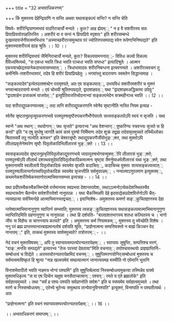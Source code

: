 +++
title = "32 अभावाधिकरणम्"

+++
किं मुक्त्तस्य देहेन्द्रियाणि न सन्ति अथवा यथासङ्कल्पं सन्ति? न सन्ति चेति

विषये- शरीरेन्द्रियाणामभावं वादरिराचार्यो मन्यते । कुतः? आह ह्येवम्् " न ह वै सशरीरस्य सतः प्रियाप्रिययोरपहतिरस्ति । अशरीरं वा व सन्तं न प्रियाप्रिये स्पृशतः" इति शरीरसम्बन्धे दुःखस्यावर्जनीयत्वमभिधाय "अस्माच्छरीरात्समुत्थाय परं ज्योतिरुपसम्पाद्य स्वेन रूपेणाभिनिष्पद्यते" इति मुक्त्तस्याशरीरत्वं ह्याह श्रुतिः ।। 10 ।।

मुक्त्तस्य शरीरेन्द्रियभावं जैमिनिराचार्यो मन्यते, कुतः? विकल्पपामननात््- विविधः कल्पो विकल्पः वैविध्यमित्यर्थः, "स एकधा भवति त्रिधा भवति पञ्चधा भवति सप्तधा" इत्यादिश्रुतेः । आत्मन एकस्याच्छेद्यस्यानेकदाभावासम्भवात्् । त्रिधाभावादयः शरीरनिबन्धना इत्यवगम्यते । अशरीरत्ववचनं तु कर्मनिमि-त्तशरीरभावपरं, तदेव हि शरीरं प्रियाप्रियहेतुः । भगवांस्तु बादरायणः स्वमतेन सिद्धान्तमाह ।

"सङ्कल्पादेव"इत्येतदतश्शब्देन परामृश्यते, अत एव सङ्कल्पात््, उभयविधं सशरीरमशरीरं च मुक्त्तं भगवान्बादरायणो मन्यते । एवं चोभयी श्रुतिरुपपद्यते, द्वादशाहवत्् यथा "द्वादशाहमअद्धिकामा उपेयुः" "द्वादशाहेन प्रजाकामं याजयेत््" इत्युपैतियजतिचोदनाभ्यां सङ्कल्पभेदेन सत्रमहीनञ्च भवति ।। 12 ।।

यदा शरीराद्युपकरणवत्त्वम््; तदा तानि शरीराद्युपकरणानि स्वेनैव सृष्टानीति नास्ति नियम इत्याह -

स्वेनैव सृष्टतनुप्रभृत्युपकरणाभावे परमपुरुषसृष्टैरुपकरणैर्भोगोपपत्तेः सत्यसङ्कल्पोऽपि स्वयं न सृजति । यथा

स्वप्ने "अथ स्थान्् रथयोगान्् पथः सृजते" इत्यारभ्य "अथ वेशन्तान्् पुष्करिण्यः स्त्रवन्त्यः सृजते स हि कर्त्ता" इति "य एषु सुप्तेषु जागर्ति कामं कामं पुरुषो निर्मिमाणः तदेव शुक्रं तद्व्रह्म तदेवामृतमुच्यते तस्मिँल्लोकाः श्रितास्सर्वे तदु नात्येति कश्चन" इति चेश्वरसृष्टैः रथाद्युपकरणैर्जीवोभुङ््क्त्त, तथा मुक्त्तोऽपि लीालाप्रवृत्तेनेश्वरेण सृष्टैः पितृलोकादिभिर्लीलारसं भुङ््क्त्ते ।। 13 ।।

स्वसङ्कल्पादेव सृष्टतनुप्रभृतिपितृलोकाद्युपरणभावे जाग्रत्पुरुषभोगवन्मुक्त्त्ोपि लीलारसं भुङ््क्त्ते; परमपुरुषोऽपि लीलार्थं दशरथवसुदेवादिपितृलोकादिकमात्मनः सृष्ट्वा तैमर्नुष्यधर्मलीलारसं यथा भुङ््क्त्ते, तथा मुक्त्तानामपि स्वलीलायै पितृलोकादिकं स्वयमेव सृजति कदाचित््, कदाचिच्च मुक्त्ताः सत्यसङ्कल्पत्वात्् परमपुरुषलीलान्तर्गतस्वपितृलोकादिकं स्वयमेव सृजन्तीति सर्वमुपपन्नम्् । नन्वात्माऽणुपरमाण इत्युक्त्तम््, कथमनेकशरीरेष्वेकस्याणोरात्माभिमानसम्भव इत्यत्राह - ।। 14 ।।

यथा प्रदीपस्यैकस्यैकस्मिन्देशे वर्त्तमानस्य स्वप्रभया देशान्तरावेशः, तथाऽऽत्मनोऽप्येकदेशस्थितस्यैव स्वप्रभारूपेण चैतन्येन सर्वशरीरावेशो नानुपपन्नः । यथा चैकस्मिन्नपि देहे हृदयाद्येकप्रदेशविर्त्तनोऽपि चैत्- न्यव्याप्रत्या सर्वस्मिन्देहे आत्माभिमानस्तद्वचत्् । इयान्विशेषः- अमुक्त्तस्य कमर्णा सङ््कुचितज्ञानस्य देहा

न्तरेष्वात्माभिमानानुगुणा व्याप्तिर्न सम्भवति; मुक्त्तस्य त्वसङ््कुचितज्ञानस्य यथासङ्कल्पमात्माभिमानानुगुणा व्याप्तिरिदमिति ग्रहणानुगुणा च नानुपपन्ना । तथा हि दर्शयति- "बालग्रशतभागस्य शतधा कल्पितस्य च । भागो जीवः स विज्ञेयः स चानन्त्याय कल्पते" इति । अमुक्त्तस्य कर्म नियामकम््, मुक्त्तस्य तु स्वेच्छेति विशेषः । ननु परं ब्रह्म प्राप्तस्यान्तरबाह्यमानलोषं दर्शयति श्रुतिः, "प्राज्ञेनात्मना सम्परिष्वक्त्तो न बाह्मं किञ्चन वेद नान्तरम््" इति, तत्कथं मुक्त्तस्य सार्वममुच्यते? तत्रोत्तरम्् - ।।

नेदं वचनं मुक्त्तविषयम््, अपि तु स्वाप्ययसम्पत्त्योरन्यतरापेक्षम्् । स्वाप्ययः सुषुप्तिः, सम्पत्तिश्च मरणं, "वाङ््मनसि सम्पद्यते" इत्यारभ्य "तेजः परस्यां देवताया"मिति वचनात्् तयोश्चावस्थयोः प्राज्ञप्राप्तिर्निः- सम्बोधत्वं च विद्येते । अतस्तयोरन्यतरापेक्षमिदं वचनम्् । सुषुप्तिमरणयोनिर्ःसम्बोधत्वं मुक्त्तस्य च सर्वमत्वमाविष्कृतं हि श्रुत्या "नाह खल्वयमेवं सम्प्रत्यात्मानं जानात्ययमह मस्मीति नो एवेमानि भूतानि

विनाशमेवापीतो भवति नाहमत्र भोग्यं पश्यामि" इति सुषुप्तिबेलायां निस्सम्बोधत्वमुकत्वा तस्मिन्नेव वाक्ये मुक्त्तमधिकृत्य "स वा एष दिव्येन चक्षुषा मनसैतान्कामान्् पश्यन्् रमते य एते ब्रह्मलोके" इति सर्वज्ञत्वमुच्यते । तथा "सर्वं ह पश्यः पश्यति सर्वप्राप्नोति सर्वशः" इति च स्पष्यमेव सर्वज्ञत्वमुच्यते । तथा मरणे च निस्सम्बोधत्वम््, एतेभ्ये भूतेभ्यः समुत्थाय तान्येवानुविनश्यति" इत्युक्त्तं, विनश्यति न पश्यतीत्यर्थः । अतः

"प्राज्ञेनात्मना" इति वचनं स्वाप्ययसम्पत्त्योरन्यतरापेक्षम्् ।। 16 ।।

।। अभावाधिकरणं समाप्तम्् ।।